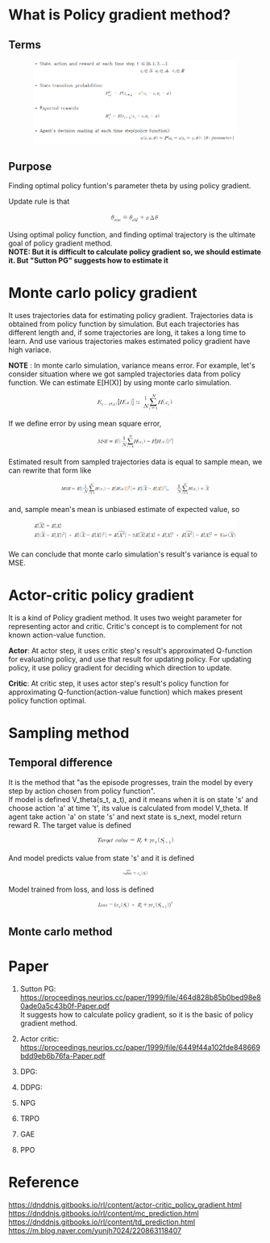 # What is Policy gradient method?
## Terms
<p align="center"> <img src="./img/terms.png" alt="MLE" width="80%" height="80%"/> </p>

## Purpose
Finding optimal policy funtion's parameter theta by using policy gradient.

Update rule is that
<p align="center"> <img src="./img/update.png" alt="MLE" width="20%" height="20%"/> </p>

Using optimal policy function, and finding optimal trajectory is the ultimate goal of policy gradient method.  
**NOTE: But it is difficult to calculate policy gradient so, we should estimate it. But "Sutton PG" suggests how to estimate it**

# Monte carlo policy gradient
It uses trajectories data for estimating policy gradient. Trajectories data is obtained from policy function by simulation. But each trajectories has different length and, if some trajectories are long, it takes a long time to learn. And use various trajectories makes estimated policy gradient have high variace. 

**NOTE** : In monte carlo simulation, variance means error. For example, let's consider situation where we got sampled trajectories data from policy function. We can estimate 
E[H(X)] by using monte carlo simulation.
<p align="center"> <img src="./img/monte.png" alt="MLE" width="30%" height="30%"/> </p>

If we define error by using mean square error,
<p align="center"> <img src="./img/MSE.png" alt="MLE" width="30%" height="30%"/> </p>

Estimated result from sampled trajectories data is equal to sample mean, we can rewrite that form like 
<p align="center"> <img src="./img/rewrite.png" alt="rewrite" width="60%" height="60%"/> </p>

and, sample mean's mean is unbiased estimate of expected value, so  
<p align="center"> <img src="./img/results.png" alt="MLE" width="80%" height="80%"/> </p>

We can conclude that monte carlo simulation's result's variance is equal to MSE.

# Actor-critic policy gradient
It is a kind of Policy gradient method. It uses two weight parameter for representing actor and critic. Critic's concept is to complement for not known action-value function.

**Actor**: At actor step, it uses critic step's result's approximated Q-function for evaluating policy, and use that result for updating policy. For updating policy, it use policy gradient for deciding which direction to update.  

**Critic**: At critic step, it uses actor step's result's policy function for approximating Q-function(action-value function) which makes present policy function optimal.    

# Sampling method
## Temporal difference
It is the method that "as the episode progresses, train the model by every step by action chosen from policy function".  
If model is defined V_theta(s_t, a_t), and it means when it is on state 's' and choose action 'a' at time 't', its value is calculated from model V_theta. If agent take action 'a' on state 's' and next state is s_next, model return reward R. The target value is defined 
<p align="center"> <img src="./img/TD.png" alt="rewrite" width="30%" height="30%"/> </p>

And model predicts value from state 's' and it is defined
<p align="center"> <img src="./img/predict.png" alt="rewrite" width="10%" height="10%"/> </p>

Model trained from loss, and loss is defined
<p align="center"> <img src="./img/Loss.png" alt="rewrite" width="30%" height="30%"/> </p>

## Monte carlo method


# Paper
1. Sutton PG: https://proceedings.neurips.cc/paper/1999/file/464d828b85b0bed98e80ade0a5c43b0f-Paper.pdf  
  It suggests how to calculate policy gradient, so it is the basic of policy gradient method. 
  
2. Actor critic: https://proceedings.neurips.cc/paper/1999/file/6449f44a102fde848669bdd9eb6b76fa-Paper.pdf
  
4. DPG: 
5. DDPG: 
6. NPG
7. TRPO
8. GAE
9. PPO

# Reference  
https://dnddnjs.gitbooks.io/rl/content/actor-critic_policy_gradient.html  
https://dnddnjs.gitbooks.io/rl/content/mc_prediction.html  
https://dnddnjs.gitbooks.io/rl/content/td_prediction.html  
https://m.blog.naver.com/yunjh7024/220863118407  
